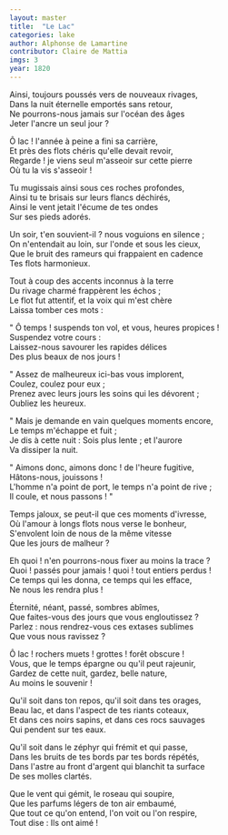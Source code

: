 ```yaml
---
layout: master
title:  "Le Lac"
categories: lake
author: Alphonse de Lamartine
contributor: Claire de Mattia
imgs: 3
year: 1820
---
```


Ainsi, toujours poussés vers de nouveaux rivages,  
Dans la nuit éternelle emportés sans retour,  
Ne pourrons-nous jamais sur l'océan des âges  
Jeter l'ancre un seul jour ?  
  
Ô lac ! l'année à peine a fini sa carrière,  
Et près des flots chéris qu'elle devait revoir,  
Regarde ! je viens seul m'asseoir sur cette pierre  
Où tu la vis s'asseoir !  
  
Tu mugissais ainsi sous ces roches profondes,  
Ainsi tu te brisais sur leurs flancs déchirés,  
Ainsi le vent jetait l'écume de tes ondes  
Sur ses pieds adorés.  
  
Un soir, t'en souvient-il ? nous voguions en silence ;  
On n'entendait au loin, sur l'onde et sous les cieux,  
Que le bruit des rameurs qui frappaient en cadence  
Tes flots harmonieux.  
  
Tout à coup des accents inconnus à la terre  
Du rivage charmé frappèrent les échos ;  
Le flot fut attentif, et la voix qui m'est chère  
Laissa tomber ces mots :  
  
" Ô temps ! suspends ton vol, et vous, heures propices !  
Suspendez votre cours :  
Laissez-nous savourer les rapides délices  
Des plus beaux de nos jours !  
  
" Assez de malheureux ici-bas vous implorent,  
Coulez, coulez pour eux ;  
Prenez avec leurs jours les soins qui les dévorent ;  
Oubliez les heureux.  

" Mais je demande en vain quelques moments encore,  
Le temps m'échappe et fuit ;  
Je dis à cette nuit : Sois plus lente ; et l'aurore  
Va dissiper la nuit.  

" Aimons donc, aimons donc ! de l'heure fugitive,  
Hâtons-nous, jouissons !  
L'homme n'a point de port, le temps n'a point de rive ;  
Il coule, et nous passons ! "  
  
Temps jaloux, se peut-il que ces moments d'ivresse,  
Où l'amour à longs flots nous verse le bonheur,  
S'envolent loin de nous de la même vitesse  
Que les jours de malheur ?  
  
Eh quoi ! n'en pourrons-nous fixer au moins la trace ?  
Quoi ! passés pour jamais ! quoi ! tout entiers perdus !  
Ce temps qui les donna, ce temps qui les efface,  
Ne nous les rendra plus !  
  
Éternité, néant, passé, sombres abîmes,  
Que faites-vous des jours que vous engloutissez ?  
Parlez : nous rendrez-vous ces extases sublimes  
Que vous nous ravissez ?  
  
Ô lac ! rochers muets ! grottes ! forêt obscure !  
Vous, que le temps épargne ou qu'il peut rajeunir,  
Gardez de cette nuit, gardez, belle nature,  
Au moins le souvenir !  
  
Qu'il soit dans ton repos, qu'il soit dans tes orages,  
Beau lac, et dans l'aspect de tes riants coteaux,  
Et dans ces noirs sapins, et dans ces rocs sauvages  
Qui pendent sur tes eaux.  
  
Qu'il soit dans le zéphyr qui frémit et qui passe,  
Dans les bruits de tes bords par tes bords répétés,  
Dans l'astre au front d'argent qui blanchit ta surface  
De ses molles clartés.  
  
Que le vent qui gémit, le roseau qui soupire,  
Que les parfums légers de ton air embaumé,  
Que tout ce qu'on entend, l'on voit ou l'on respire,  
Tout dise : Ils ont aimé !  
